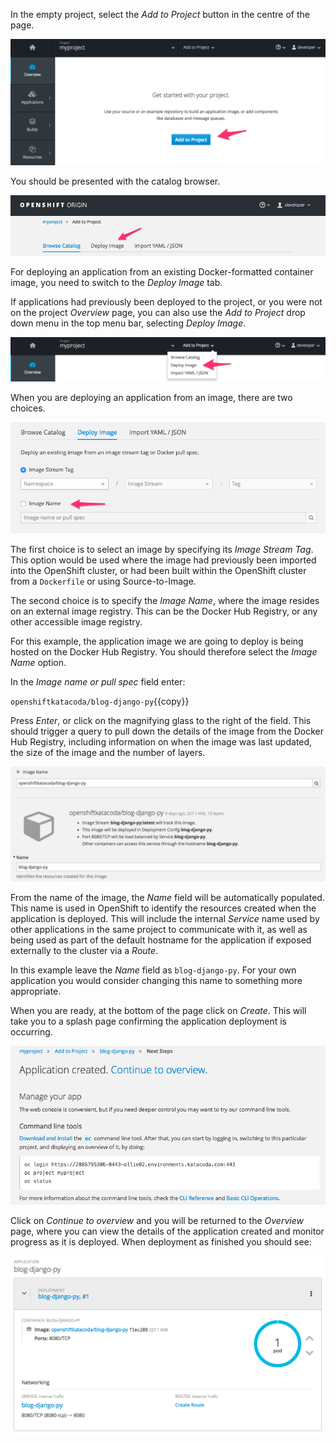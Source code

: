 In the empty project, select the _Add to Project_ button in the centre of the page.

![Adding to Empty Project](../../assets/introduction/deploying-images/02-add-to-project-empty.png)

You should be presented with the catalog browser.

![Options for Adding to Project](../../assets/introduction/deploying-images/02-add-to-project-options.png)

For deploying an application from an existing Docker-formatted container image, you need to switch to the _Deploy Image_ tab.

If applications had previously been deployed to the project, or you were not on the project _Overview_ page, you can also use the _Add to Project_ drop down menu in the top menu bar, selecting _Deploy Image_.

![Adding via Menu Bar](../../assets/introduction/deploying-images/02-add-to-project-menubar.png)

When you are deploying an application from an image, there are two choices.

![Deploy Image Options](../../assets/introduction/deploying-images/02-deploy-image-options.png)

The first choice is to select an image by specifying its _Image Stream Tag_. This option would be used where the image had previously been imported into the OpenShift cluster, or had been built within the OpenShift cluster from a ``Dockerfile`` or using Source-to-Image.

The second choice is to specify the _Image Name_, where the image resides on an external image registry. This can be the Docker Hub Registry, or any other accessible image registry.

For this example, the application image we are going to deploy is being hosted on the Docker Hub Registry. You should therefore select the _Image Name_ option.

In the _Image name or pull spec_ field enter:

``openshiftkatacoda/blog-django-py``{{copy}}

Press _Enter_, or click on the magnifying glass to the right of the field. This should trigger a query to pull down the details of the image from the Docker Hub Registry, including information on when the image was last updated, the size of the image and the number of layers.

![Application Image Details](../../assets/introduction/deploying-images/02-image-name-details.png)

From the name of the image, the _Name_ field will be automatically populated. This name is used in OpenShift to identify the resources created when the application is deployed. This will include the internal _Service_ name used by other applications in the same project to communicate with it, as well as being used as part of the default hostname for the application if exposed externally to the cluster via a _Route_.

In this example leave the _Name_ field as ``blog-django-py``. For your own application you would consider changing this name to something more appropriate.

When you are ready, at the bottom of the page click on _Create_. This will take you to a splash page confirming the application deployment is occurring.

![Application Image Details](../../assets/introduction/deploying-images/02-continue-to-overview.png)

Click on _Continue to overview_ and you will be returned to the _Overview_ page, where you can view the details of the application created and monitor progress as it is deployed. When deployment as finished you should see:

![Application Overview](../../assets/introduction/deploying-images/02-application-overview.png)
